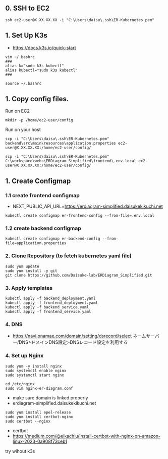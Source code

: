 

## 0. SSH to EC2

```
ssh ec2-user@X.XX.XX.XX -i "C:\Users\daisu\.ssh\ER-Kubernetes.pem"
```

## 1. Set Up K3s

- https://docs.k3s.io/quick-start

```
vim ~/.bashrc
###
alias k="sudo k3s kubectl"
alias kubectl="sudo k3s kubectl"
###

source ~/.bashrc
```


## 1. Copy config files.

Run on EC2
```
mkdir -p /home/ec2-user/config
```

Run on your host
```
scp -i "C:\Users\daisu\.ssh\ER-Kubernetes.pem" backend\src\main\resources\application.properties ec2-user@X.XX.XX.XX:/home/ec2-user/config/
```

```
scp -i "C:\Users\daisu\.ssh\ER-Kubernetes.pem" C:\workspace\webs\ERDiagram_Simplified\frontend\.env.local ec2-user@X.XX.XX.XX:/home/ec2-user/config/
```



## 1. Create Configmap

### 1.1 create frontend configmap
- NEXT_PUBLIC_API_URL=https://erdiagram-simplified.daisukekikuchi.net
```
kubectl create configmap er-frontend-config --from-file=.env.local
```

### 1.2 create backend configmap
```
kubectl create configmap er-backend-config --from-file=application.properties
```

### 2. Clone Repository (to fetch kubernetes yaml file)
```
sudo yum update
sudo yum install -y git
git clone https://github.com/Daisuke-lab/ERDiagram_Simplified.git
```

### 3. Apply templates
```
kubectl apply -f backend_deployment.yaml
kubectl apply -f frontend_deployment.yaml
kubectl apply -f backend_service.yaml
kubectl apply -f frontend_service.yaml
```

### 4. DNS
- https://navi.onamae.com/domain/setting/dsrecord/select
ネームサーバー/DNS>ドメインDNS設定>DNSレコード設定を利用する


### 4. Set up Nginx

```
sudo yum -y install nginx
sudo systemctl enable nginx
sudo systemctl start nginx
```

```
cd /etc/nginx
sudo vim nginx-er-diagram.conf
```

- make sure domain is linked properly
- erdiagram-simplified.daisukekikuchi.net
```
sudo yum install epel-release
sudo yum install certbot-nginx
sudo certbot --nginx
```
- certbot
- https://medium.com/@eikachiu/install-certbot-with-nginx-on-amazon-linux-2023-0a908f73ceb1


try wihout k3s